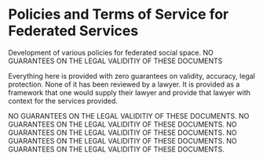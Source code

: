  # Policies and Terms of Service for Federated Services
Development of various policies for federated social space. NO GUARANTEES ON THE LEGAL VALIDITIY OF THESE DOCUMENTS

Everything here is provided with zero guarantees on validity, accuracy, legal protection. None of it has been reviewed by a lawyer. It is provided as a framework that one would supply their lawyer and provide that lawyer with context for the services provided.

NO GUARANTEES ON THE LEGAL VALIDITIY OF THESE DOCUMENTS.
NO GUARANTEES ON THE LEGAL VALIDITIY OF THESE DOCUMENTS.
NO GUARANTEES ON THE LEGAL VALIDITIY OF THESE DOCUMENTS.
NO GUARANTEES ON THE LEGAL VALIDITIY OF THESE DOCUMENTS.
NO GUARANTEES ON THE LEGAL VALIDITIY OF THESE DOCUMENTS.
